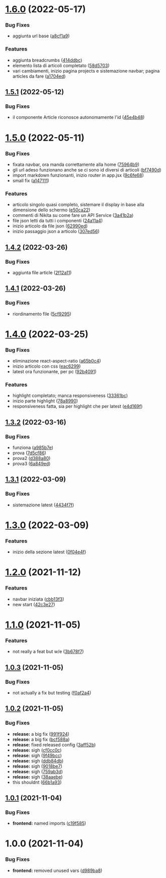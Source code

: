 # [1.6.0](https://github.com/STB1019/ieeesb-frontend/compare/v1.5.1...v1.6.0) (2022-05-17)


### Bug Fixes

* aggiunta url base ([a8cf1a9](https://github.com/STB1019/ieeesb-frontend/commit/a8cf1a9d13f734283d26c6fd64a4ce2f2df9ec1c))


### Features

* aggiunta breadcrumbs ([414ddbc](https://github.com/STB1019/ieeesb-frontend/commit/414ddbcb1f020739ac9a7c86b6a682e2aa4fc171))
* elemento lista di articoli completato ([58d5703](https://github.com/STB1019/ieeesb-frontend/commit/58d57031e5564b1f9fed3573227c7d1fc4e32eaa))
* vari cambiamenti, inizio pagina projects e sistemazione navbar; pagina articles da fare ([a1704ed](https://github.com/STB1019/ieeesb-frontend/commit/a1704ed0d021071fe3b767ede0ef10c5f4ab9838))

## [1.5.1](https://github.com/STB1019/ieeesb-frontend/compare/v1.5.0...v1.5.1) (2022-05-12)


### Bug Fixes

* il componente Article riconosce autonomamente l'id ([45e4b48](https://github.com/STB1019/ieeesb-frontend/commit/45e4b48333f0cacf500b5f97d89d6af19db8d0af))

# [1.5.0](https://github.com/STB1019/ieeesb-frontend/compare/v1.4.2...v1.5.0) (2022-05-11)


### Bug Fixes

* fixata navbar, ora manda correttamente alla home ([75964b9](https://github.com/STB1019/ieeesb-frontend/commit/75964b98dc8fb63f25740c677a0b4338cd87e039))
* gli url adeso funzionano anche se ci sono id diversi di articoli ([bf7490d](https://github.com/STB1019/ieeesb-frontend/commit/bf7490d23589ce5a9df98c82b31c8188d869da82))
* import markdown funzionanti, inizio router in app.jsx ([9c6fe68](https://github.com/STB1019/ieeesb-frontend/commit/9c6fe68537dfcee464a0074a7761a0b0e4a3c5e2))
* small fix ([a147111](https://github.com/STB1019/ieeesb-frontend/commit/a147111234fe0f809660ded2556f2f863d4050e5))


### Features

* articolo singolo quasi completo, sistemare il display in base alla dimensione dello schermo ([e50ca22](https://github.com/STB1019/ieeesb-frontend/commit/e50ca22a8649d7f763676d0af6ffe3e305744d2e))
* commenti di Nikita su come fare un API Service ([3a41b2a](https://github.com/STB1019/ieeesb-frontend/commit/3a41b2a456fb499a7609e06c5b75af58fb2ad477))
* file json letti da tutti i componenti ([24a11a4](https://github.com/STB1019/ieeesb-frontend/commit/24a11a475312a6b68334692ff13073ed03f1584b))
* inizio articolo da file json ([62990ed](https://github.com/STB1019/ieeesb-frontend/commit/62990ed2c22e8a850f3bd9c1ce6e52f02bd545ff))
* inizio passaggio json a articolo ([307ed56](https://github.com/STB1019/ieeesb-frontend/commit/307ed5665931c6dc52c9a0df7d4ca47403063cc1))

## [1.4.2](https://github.com/STB1019/ieeesb-frontend/compare/v1.4.1...v1.4.2) (2022-03-26)


### Bug Fixes

* aggiunta file article ([2f12a11](https://github.com/STB1019/ieeesb-frontend/commit/2f12a11dea02a58856405a14ebb9d32f1f3f1cf1))

## [1.4.1](https://github.com/STB1019/ieeesb-frontend/compare/v1.4.0...v1.4.1) (2022-03-26)


### Bug Fixes

* riordinamento file ([5cf9295](https://github.com/STB1019/ieeesb-frontend/commit/5cf9295d3d229ec09bbb6f21ff05fd0928e3602a))

# [1.4.0](https://github.com/STB1019/ieeesb-frontend/compare/v1.3.2...v1.4.0) (2022-03-25)


### Bug Fixes

* eliminazione react-aspect-ratio ([a65b0c4](https://github.com/STB1019/ieeesb-frontend/commit/a65b0c4a8e17c8f694d99885f7c9ed402ac2e597))
* inizio articolo con css ([eac6299](https://github.com/STB1019/ieeesb-frontend/commit/eac6299e76780db18962b3aa733d574c9c443b84))
* latest ora funzionante, per pc ([92b4091](https://github.com/STB1019/ieeesb-frontend/commit/92b40912a30374e046a6c49e457f1f6fe1a76b69))


### Features

* highlight completato; manca responsiveness ([33361bc](https://github.com/STB1019/ieeesb-frontend/commit/33361bcf4ccadc05db70d7f77fca4f40c76f8b43))
* inizio parte highlight ([78a8990](https://github.com/STB1019/ieeesb-frontend/commit/78a899031f822a5c8859e12806db5d7d24ea5220))
* responsiveness fatta, sia per highlight che per latest ([e4d169f](https://github.com/STB1019/ieeesb-frontend/commit/e4d169f7e11ca70e8fe16534357cd3201f146229))

## [1.3.2](https://github.com/STB1019/ieeesb-frontend/compare/v1.3.1...v1.3.2) (2022-03-16)


### Bug Fixes

* funziona ([a985b7e](https://github.com/STB1019/ieeesb-frontend/commit/a985b7e8fe6c0d2ea01a414c1d151e93a6ca0ccf))
* prova ([7d5cf86](https://github.com/STB1019/ieeesb-frontend/commit/7d5cf86e1e93ff77ad454d43b2aa6acdf876c90b))
* prova2 ([d388a80](https://github.com/STB1019/ieeesb-frontend/commit/d388a80d66b49eda96f310140daed823b507ff60))
* prova3 ([6a849ed](https://github.com/STB1019/ieeesb-frontend/commit/6a849ed4b2be55fe36f4bc4edb1f1cd874a9f2bf))

## [1.3.1](https://github.com/STB1019/ieeesb-frontend/compare/v1.3.0...v1.3.1) (2022-03-09)


### Bug Fixes

* sistemazione latest ([4434f7f](https://github.com/STB1019/ieeesb-frontend/commit/4434f7fd567cbfa40c615ff2ee780236da8e31ad))

# [1.3.0](https://github.com/STB1019/ieeesb-frontend/compare/v1.2.0...v1.3.0) (2022-03-09)


### Features

* inizio della sezione latest ([0f04e4f](https://github.com/STB1019/ieeesb-frontend/commit/0f04e4fa3e555f715a4c0d420955bef82bf266fd))

# [1.2.0](https://github.com/STB1019/ieeesb-frontend/compare/v1.1.0...v1.2.0) (2021-11-12)


### Features

* navbar iniziata ([cbb13f3](https://github.com/STB1019/ieeesb-frontend/commit/cbb13f32812fe5b08ce5651c77135a73a230e180))
* new start ([42c3e27](https://github.com/STB1019/ieeesb-frontend/commit/42c3e278d27ee57c9f791aa158c642eefcbed414))

# [1.1.0](https://github.com/STB1019/ieeesb-frontend/compare/v1.0.3...v1.1.0) (2021-11-05)


### Features

* not really a feat but w/e ([3b678f7](https://github.com/STB1019/ieeesb-frontend/commit/3b678f7d9f46b79eade3213c47cf6a8f866cb04c))

## [1.0.3](https://github.com/STB1019/Site/compare/v1.0.2...v1.0.3) (2021-11-05)


### Bug Fixes

* not actually a fix but testing ([f0af2a4](https://github.com/STB1019/Site/commit/f0af2a49513c1fccdada8919253fdf8ac21326fc))

## [1.0.2](https://github.com/STB1019/Site/compare/v1.0.1...v1.0.2) (2021-11-05)


### Bug Fixes

* **release:** a big fix ([991f924](https://github.com/STB1019/Site/commit/991f9244c5df0550b10adad534d9d28621a48156))
* **release:** a big fix ([bcf588a](https://github.com/STB1019/Site/commit/bcf588ad8d6e6f65927c25841abd281529290a8e))
* **release:** fixed released config ([3aff52b](https://github.com/STB1019/Site/commit/3aff52b81e97509fc8857dfdfb6bf35bed6762ee))
* **release:** sigh ([cf0cc0c](https://github.com/STB1019/Site/commit/cf0cc0c8e77323314cc9ce5d3f3a8dd0dc1741f5))
* **release:** sigh ([9f49bcc](https://github.com/STB1019/Site/commit/9f49bcc18fdc0d30ce74376b44d38ae9e554079c))
* **release:** sigh ([ddb84db](https://github.com/STB1019/Site/commit/ddb84db26a8522a80775ff6c57f8ffdf29b3d596))
* **release:** sigh ([9018be7](https://github.com/STB1019/Site/commit/9018be798adb9e9b5d66c2438c018e7fcba0c30d))
* **release:** sigh ([759ab3d](https://github.com/STB1019/Site/commit/759ab3de7bc3a4592cdeb329bf709e8d9984487b))
* **release:** sigh ([38aaebe](https://github.com/STB1019/Site/commit/38aaebe8e0420a0e4794ddbe1954803fca70bb01))
* this shouldnt ([66b1a93](https://github.com/STB1019/Site/commit/66b1a93eeb25c7ed399677133e70b7399740b1a5))

## [1.0.1](https://github.com/STB1019/Site/compare/v1.0.0...v1.0.1) (2021-11-04)


### Bug Fixes

* **frontend:** named imports ([c19f585](https://github.com/STB1019/Site/commit/c19f585b43184eede55c54db022ecd5532b5c163))

# 1.0.0 (2021-11-04)


### Bug Fixes

* **frontend:** removed unused vars ([d989ba8](https://github.com/STB1019/Site/commit/d989ba8e8b820141147a3a1c9d995d7ff1d3a397))
